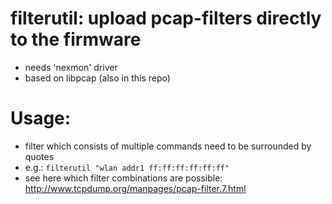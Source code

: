 # filterutil: upload pcap-filters directly to the firmware
* needs 'nexmon' driver
* based on libpcap (also in this repo)

# Usage:
* filter which consists of multiple commands need to be surrounded by quotes
* e.g.: `filterutil "wlan addr1 ff:ff:ff:ff:ff:ff"`
* see here which filter combinations are possible: http://www.tcpdump.org/manpages/pcap-filter.7.html
